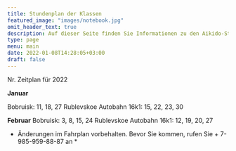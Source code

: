 ```yaml
---
title: Stundenplan der Klassen
featured_image: "images/notebook.jpg"
omit_header_text: true
description: Auf dieser Seite finden Sie Informationen zu den Aikido-Stundenplänen
type: page
menu: main
date: 2022-01-08T14:28:05+03:00
draft: false
---
```

Nr. Zeitplan für 2022


**Januar**

Bobruisk: 11, 18, 27
Rublevskoe Autobahn 16k1: 15, 22, 23, 30

**Februar**
Bobruisk: 3, 8, 15, 24
Rublevskoe Autobahn 16k1: 12, 19, 20, 27

* Änderungen im Fahrplan vorbehalten. Bevor Sie kommen, rufen Sie + 7-985-959-88-87 an *
